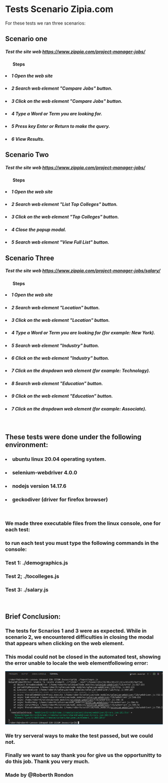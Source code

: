 # Tests Scenario Zipia.com

For these tests we ran three scenarios:

## Scenario one

##### Test the site web https://www.zippia.com/project-manager-jobs/

#### <ol> Steps
##### <li> 1 Open the web site
##### <li> 2 Search web element "Compare Jobs" button.
##### <li> 3 Click on the web element "Compare Jobs" button.
##### <li> 4 Type a Word or Term you are looking for.
##### <li> 5 Press key Enter or Return to make the query.
##### <li> 6 View Results. 

## Scenario Two
##### Test the site web https://www.zippia.com/project-manager-jobs/

#### <ol> Steps
##### <li> 1 Open the web site
##### <li> 2 Search web element "List Top Colleges" button.
##### <li> 3 Click on the web element "Top Colleges" button.
##### <li> 4 Close the popup modal.
##### <li> 5 Search web element "View Full List" button.


## Scenario Three

##### Test the site web https://www.zippia.com/project-manager-jobs/salary/
#### <ol> Steps
##### <li> 1 Open the web site
##### <li> 2 Search web element "Location" button.
##### <li> 3 Click on the web element "Location" button.
##### <li> 4 Type a Word or Term you are looking for (for example: New York).
##### <li> 5 Search web element "Industry" button.
##### <li> 6 Click on the web element "Industry" button.
##### <li> 7 Click on the dropdown web element (for example: Technology).
##### <li> 8 Search web element "Education" button.
##### <li> 9 Click on the web element "Education" button.
##### <li> 7 Click on the dropdown web element (for example: Associate).

<br>

## These tests were done under the following environment:
### <li> ubuntu linux 20.04 operating system.
### <li> selenium-webdriver 4.0.0
### <li> nodejs version 14.17.6
### <li> geckodiver (driver for firefox browser)
<br>

### We made three executable files from the linux console, one for each test:

### to run each test you must type the following commands in the console:

### Test 1: ./demographics.js
### Test 2; ./tocolleges.js
### Test 3: ./salary.js

<br>


## Brief Conclusion: 

### The tests for Scnarios 1 and 3 were as expected. While in scenario 2, we encountered difficulties in closing the modal that appears when clicking on the web element.<p>

### This modal could not be closed in the automated test, showing the error unable to locale the web elementfollowing error:
<img src='./errortest2.png'>

### We try serveral ways to make the test passed, but we could not.

### Finally we want to say thank you for give us the opportunitty to do this job. Thank you very much.

### Made by @Roberth Rondon

